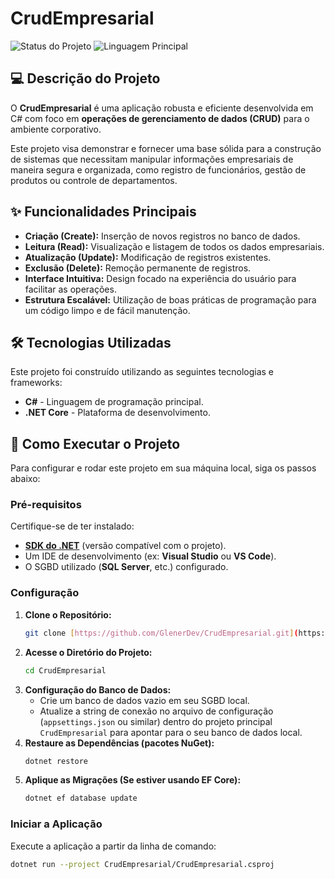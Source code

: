 # CrudEmpresarial
![Status do Projeto](https://img.shields.io/badge/Windows%20forms-yellow)
![Linguagem Principal](https://img.shields.io/badge/Linguagem-C%23-blue)

## 💻 Descrição do Projeto

O **CrudEmpresarial** é uma aplicação robusta e eficiente desenvolvida em C# com foco em **operações de gerenciamento de dados (CRUD)** para o ambiente corporativo.

Este projeto visa demonstrar e fornecer uma base sólida para a construção de sistemas que necessitam manipular informações empresariais de maneira segura e organizada, como registro de funcionários, gestão de produtos ou controle de departamentos.

## ✨ Funcionalidades Principais

* **Criação (Create):** Inserção de novos registros no banco de dados.
* **Leitura (Read):** Visualização e listagem de todos os dados empresariais.
* **Atualização (Update):** Modificação de registros existentes.
* **Exclusão (Delete):** Remoção permanente de registros.
* **Interface Intuitiva:** Design focado na experiência do usuário para facilitar as operações.
* **Estrutura Escalável:** Utilização de boas práticas de programação para um código limpo e de fácil manutenção.

## 🛠️ Tecnologias Utilizadas

Este projeto foi construído utilizando as seguintes tecnologias e frameworks:

* **C#** - Linguagem de programação principal.
* **.NET Core** - Plataforma de desenvolvimento.

## 🚀 Como Executar o Projeto

Para configurar e rodar este projeto em sua máquina local, siga os passos abaixo:

### Pré-requisitos

Certifique-se de ter instalado:

* [**SDK do .NET**](https://dotnet.microsoft.com/download) (versão compatível com o projeto).
* Um IDE de desenvolvimento (ex: **Visual Studio** ou **VS Code**).
* O SGBD utilizado (**SQL Server**, etc.) configurado.

### Configuração

1.  **Clone o Repositório:**
    ```bash
    git clone [https://github.com/GlenerDev/CrudEmpresarial.git](https://github.com/GlenerDev/CrudEmpresarial.git)
    ```
2.  **Acesse o Diretório do Projeto:**
    ```bash
    cd CrudEmpresarial
    ```
3.  **Configuração do Banco de Dados:**
    * Crie um banco de dados vazio em seu SGBD local.
    * Atualize a string de conexão no arquivo de configuração (`appsettings.json` ou similar) dentro do projeto principal `CrudEmpresarial` para apontar para o seu banco de dados local.
4.  **Restaure as Dependências (pacotes NuGet):**
    ```bash
    dotnet restore
    ```
5.  **Aplique as Migrações (Se estiver usando EF Core):**
    ```bash
    dotnet ef database update
    ```

### Iniciar a Aplicação

Execute a aplicação a partir da linha de comando:

```bash
dotnet run --project CrudEmpresarial/CrudEmpresarial.csproj
